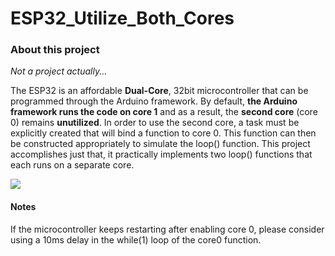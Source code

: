 <h1>ESP32_Utilize_Both_Cores</h1>
<h3>About this project</h3>
<i>Not a project actually...</i><br>
<p>The ESP32 is an affordable <b>Dual-Core</b>, 32bit microcontroller that can be programmed through the Arduino framework. By default, <b>the Arduino framework runs the code on core 1</b> and as a result, the <b>second core</b> (core 0) remains <b>unutilized</b>. In order to use the second core, a task must be explicitly created that will bind a function to core 0. This function can then be constructed appropriately to simulate the loop() function. This project accomplishes just that, it practically implements two loop() functions that each runs on a separate core.</p>

<img src = "https://user-images.githubusercontent.com/11696874/78470885-6cc45680-7735-11ea-913f-6fce72890a00.JPG">

<h4>Notes</h4>
  If the microcontroller keeps restarting after enabling core 0, please consider using a 10ms delay in the while(1) loop of the core0 function.
